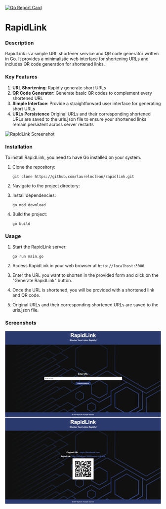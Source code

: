 [![Go Report Card](https://goreportcard.com/badge/github.com/laurelmclean/rapidlink)](https://goreportcard.com/report/github.com/laurelmclean/rapidlink)

# RapidLink

### Description

RapidLink is a simple URL shortener service and QR code generator written in Go. It provides a minimalistic web interface for shortening URLs and includes QR code generation for shortened links.

### Key Features

1. **URL Shortening**: Rapidly generate short URLs 
2. **QR Code Generator**: Generate basic QR codes to complement every shortened URL
3. **Simple Interface**: Provide a straightforward user interface for generating short URLs
4. **URLs Persistence** Original URLs and their corresponding shortened URLs are saved to the urls.json file to ensure your shortened links remain persistent across server restarts

![RapidLink Screenshot](screenshot.png)

### Installation

To install RapidLink, you need to have Go installed on your system.

1. Clone the repository:

    ```
    git clone https://github.com/laurelmclean/rapidlink.git
    ```

2. Navigate to the project directory:

3. Install dependencies:

    ```
    go mod download
    ```

4. Build the project:

    ```
    go build
    ```

### Usage

1. Start the RapidLink server:

    ```
    go run main.go
    ```

2. Access RapidLink in your web browser at `http://localhost:3000`.

3. Enter the URL you want to shorten in the provided form and click on the "Generate RapidLink" button.

4. Once the URL is shortened, you will be provided with a shortened link and QR code.

5. Original URLs and their corresponding shortened URLs are saved to the urls.json file.

### Screenshots

![RapidLink Form](screenshot_form.png)
![RapidLink Result](screenshot_result.png)

